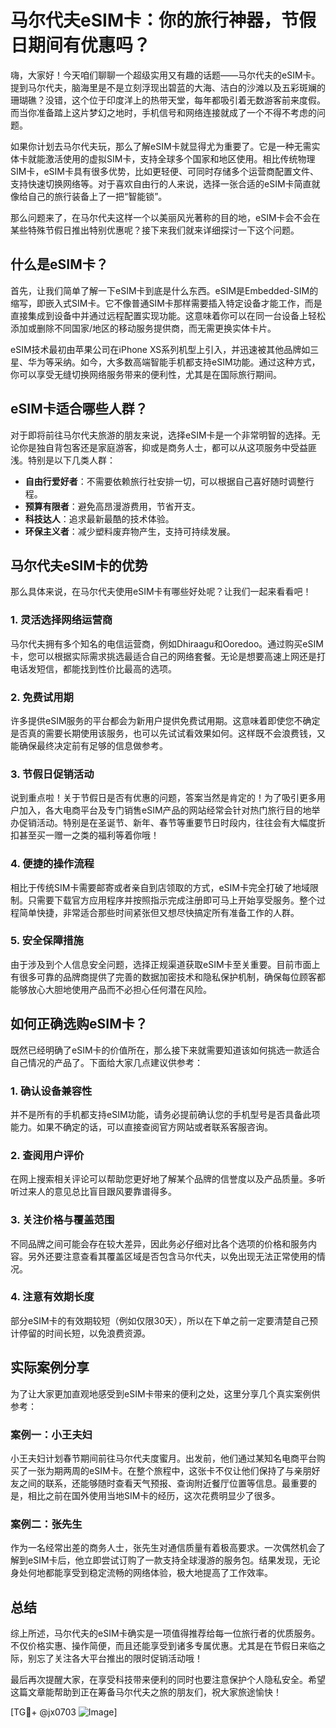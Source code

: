 # 马尔代夫eSIM卡：你的旅行神器，节假日期间有优惠吗？

嗨，大家好！今天咱们聊聊一个超级实用又有趣的话题——马尔代夫的eSIM卡。提到马尔代夫，脑海里是不是立刻浮现出碧蓝的大海、洁白的沙滩以及五彩斑斓的珊瑚礁？没错，这个位于印度洋上的热带天堂，每年都吸引着无数游客前来度假。而当你准备踏上这片梦幻之地时，手机信号和网络连接就成了一个不得不考虑的问题。

如果你计划去马尔代夫玩，那么了解eSIM卡就显得尤为重要了。它是一种无需实体卡就能激活使用的虚拟SIM卡，支持全球多个国家和地区使用。相比传统物理SIM卡，eSIM卡具有很多优势，比如更轻便、可同时存储多个运营商配置文件、支持快速切换网络等。对于喜欢自由行的人来说，选择一张合适的eSIM卡简直就像给自己的旅行装备上了一把“智能锁”。

那么问题来了，在马尔代夫这样一个以美丽风光著称的目的地，eSIM卡会不会在某些特殊节假日推出特别优惠呢？接下来我们就来详细探讨一下这个问题。

## 什么是eSIM卡？

首先，让我们简单了解一下eSIM卡到底是什么东西。eSIM是Embedded-SIM的缩写，即嵌入式SIM卡。它不像普通SIM卡那样需要插入特定设备才能工作，而是直接集成到设备中并通过远程配置实现功能。这意味着你可以在同一台设备上轻松添加或删除不同国家/地区的移动服务提供商，而无需更换实体卡片。

eSIM技术最初由苹果公司在iPhone XS系列机型上引入，并迅速被其他品牌如三星、华为等采纳。如今，大多数高端智能手机都支持eSIM功能。通过这种方式，你可以享受无缝切换网络服务带来的便利性，尤其是在国际旅行期间。

## eSIM卡适合哪些人群？

对于即将前往马尔代夫旅游的朋友来说，选择eSIM卡是一个非常明智的选择。无论你是独自背包客还是家庭游客，抑或是商务人士，都可以从这项服务中受益匪浅。特别是以下几类人群：

- **自由行爱好者**：不需要依赖旅行社安排一切，可以根据自己喜好随时调整行程。
- **预算有限者**：避免高昂漫游费用，节省开支。
- **科技达人**：追求最新最酷的技术体验。
- **环保主义者**：减少塑料废弃物产生，支持可持续发展。

## 马尔代夫eSIM卡的优势

那么具体来说，在马尔代夫使用eSIM卡有哪些好处呢？让我们一起来看看吧！

### 1. 灵活选择网络运营商
马尔代夫拥有多个知名的电信运营商，例如Dhiraagu和Ooredoo。通过购买eSIM卡，您可以根据实际需求挑选最适合自己的网络套餐。无论是想要高速上网还是打电话发短信，都能找到性价比最高的选项。

### 2. 免费试用期
许多提供eSIM服务的平台都会为新用户提供免费试用期。这意味着即使您不确定是否真的需要长期使用该服务，也可以先试试看效果如何。这样既不会浪费钱，又能确保最终决定前有足够的信息做参考。

### 3. 节假日促销活动
说到重点啦！关于节假日是否有优惠的问题，答案当然是肯定的！为了吸引更多用户加入，各大电商平台及专门销售eSIM产品的网站经常会针对热门旅行目的地举办促销活动。特别是在圣诞节、新年、春节等重要节日时段内，往往会有大幅度折扣甚至买一赠一之类的福利等着你哦！

### 4. 便捷的操作流程
相比于传统SIM卡需要邮寄或者亲自到店领取的方式，eSIM卡完全打破了地域限制。只需要下载官方应用程序并按照指示完成注册即可马上开始享受服务。整个过程简单快捷，非常适合那些时间紧张但又想尽快搞定所有准备工作的人群。

### 5. 安全保障措施
由于涉及到个人信息安全问题，选择正规渠道获取eSIM卡至关重要。目前市面上有很多可靠的品牌商提供了完善的数据加密技术和隐私保护机制，确保每位顾客都能够放心大胆地使用产品而不必担心任何潜在风险。

## 如何正确选购eSIM卡？

既然已经明确了eSIM卡的价值所在，那么接下来就需要知道该如何挑选一款适合自己情况的产品了。下面给大家几点建议供参考：

### 1. 确认设备兼容性
并不是所有的手机都支持eSIM功能，请务必提前确认您的手机型号是否具备此项能力。如果不确定的话，可以直接查阅官方网站或者联系客服咨询。

### 2. 查阅用户评价
在网上搜索相关评论可以帮助您更好地了解某个品牌的信誉度以及产品质量。多听听过来人的意见总比盲目跟风要靠谱得多。

### 3. 关注价格与覆盖范围
不同品牌之间可能会存在较大差异，因此务必仔细对比各个选项的价格和服务内容。另外还要注意查看其覆盖区域是否包含马尔代夫，以免出现无法正常使用的情况。

### 4. 注意有效期长度
部分eSIM卡的有效期较短（例如仅限30天），所以在下单之前一定要清楚自己预计停留的时间长短，以免浪费资源。

## 实际案例分享

为了让大家更加直观地感受到eSIM卡带来的便利之处，这里分享几个真实案例供参考：

### 案例一：小王夫妇
小王夫妇计划春节期间前往马尔代夫度蜜月。出发前，他们通过某知名电商平台购买了一张为期两周的eSIM卡。在整个旅程中，这张卡不仅让他们保持了与亲朋好友之间的联系，还能够随时查看天气预报、查询附近餐厅位置等信息。最重要的是，相比之前在国外使用当地SIM卡的经历，这次花费明显少了很多。

### 案例二：张先生
作为一名经常出差的商务人士，张先生对通信质量有着极高要求。一次偶然机会了解到eSIM卡后，他立即尝试订购了一款支持全球漫游的服务包。结果发现，无论身处何地都能享受到稳定流畅的网络体验，极大地提高了工作效率。

## 总结

综上所述，马尔代夫的eSIM卡确实是一项值得推荐给每一位旅行者的优质服务。不仅价格实惠、操作简便，而且还能享受到诸多专属优惠。尤其是在节假日来临之际，别忘了关注各大平台推出的限时促销活动哦！

最后再次提醒大家，在享受科技带来便利的同时也要注意保护个人隐私安全。希望这篇文章能帮助到正在筹备马尔代夫之旅的朋友们，祝大家旅途愉快！

[TG💪+ @jx0703 ![Image](https://github.com/user-attachments/assets/dbca1d08-cadb-493c-b0ec-ad6f7a83f270)]